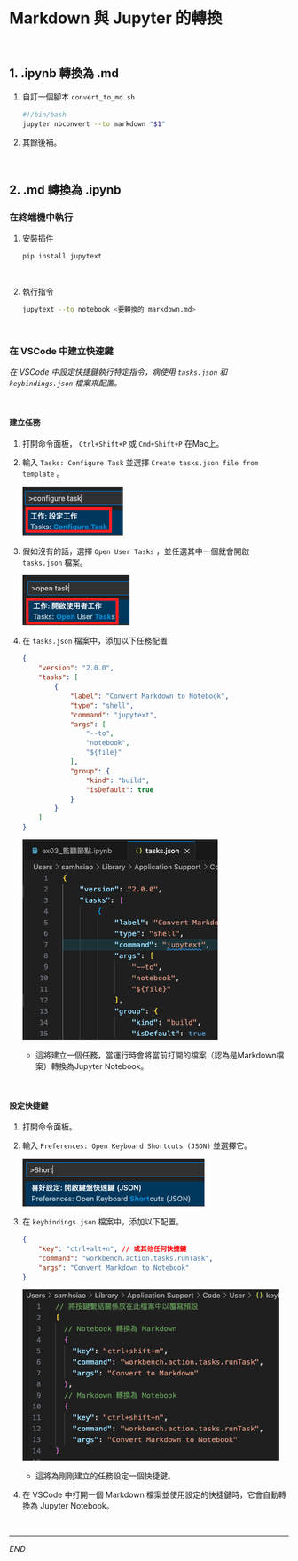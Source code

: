 # Markdown 與 Jupyter 的轉換

<br>

## 1. .ipynb 轉換為 .md

1. 自訂一個腳本 `convert_to_md.sh`

    ```sh
    #!/bin/bash
    jupyter nbconvert --to markdown "$1"
    ```

2. 其餘後補。


<br>

## 2. .md 轉換為 .ipynb

### 在終端機中執行

1. 安裝插件

    ```bash
    pip install jupytext
    ```

<br>

2. 執行指令

    ```bash
    jupytext --to notebook <要轉換的 markdown.md>
    ```

<br>

### 在 VSCode 中建立快速鍵

_在 VSCode 中設定快捷鍵執行特定指令，病使用 `tasks.json` 和 `keybindings.json` 檔案來配置。_

<br>

#### 建立任務

1. 打開命令面板， `Ctrl+Shift+P` 或 `Cmd+Shift+P` 在Mac上。
2. 輸入 `Tasks: Configure Task` 並選擇 `Create tasks.json file from template` 。
   
   ![](images/img_12.png)

3. 假如沒有的話，選擇 `Open User Tasks` ，並任選其中一個就會開啟 `tasks.json` 檔案。

    ![](images/img_13.png)

4. 在 `tasks.json` 檔案中，添加以下任務配置

    ```json
    {
        "version": "2.0.0",
        "tasks": [
            {
                "label": "Convert Markdown to Notebook",
                "type": "shell",
                "command": "jupytext",
                "args": [
                    "--to",
                    "notebook",
                    "${file}"
                ],
                "group": {
                    "kind": "build",
                    "isDefault": true
                }
            }
        ]
    }
    ```

    ![](images/img_14.png)

    - 這將建立一個任務，當運行時會將當前打開的檔案（認為是Markdown檔案）轉換為Jupyter Notebook。

<br>

#### 設定快捷鍵

1. 打開命令面板。
2. 輸入 `Preferences: Open Keyboard Shortcuts (JSON)` 並選擇它。
   
   ![](images/img_15.png)

3. 在 `keybindings.json` 檔案中，添加以下配置。

    ```json
    {
        "key": "ctrl+alt+n", // 或其他任何快捷鍵
        "command": "workbench.action.tasks.runTask",
        "args": "Convert Markdown to Notebook"
    }
    ```

    ![](images/img_16.png)

    - 這將為剛剛建立的任務設定一個快捷鍵。


4. 在 VSCode 中打開一個 Markdown 檔案並使用設定的快捷鍵時，它會自動轉換為 Jupyter Notebook。

<br>

___

_END_
